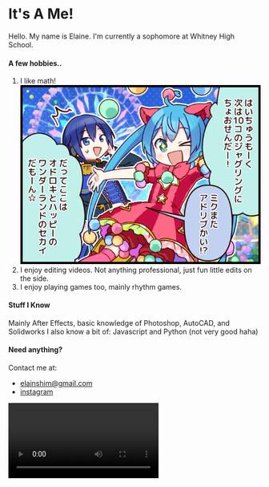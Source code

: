 # It's A Me!
Hello. My name is Elaine. I'm currently a sophomore at Whitney High School.

#### A few hobbies..
1. I like math!
![hatsune miku](comic_0024.png)
2. I enjoy editing videos. Not anything professional, just fun little edits on the side.
3. I enjoy playing games too, mainly rhythm games.

#### Stuff I Know
Mainly After Effects, basic knowledge of Photoshop, AutoCAD, and Solidworks
I also know a bit of: Javascript and Python (not very good haha)

#### Need anything?
Contact me at:

- <elainshim@gmail.com>
- [instagram](https://instagram.com/idiotelaine)

<html>
<video>
<video width="320" height="240" controls>
  <source src="video0.mp4" type="video/mp4">
</video>
  </html>

![minori](stamp0433.png)
completely unsuspicious link.
